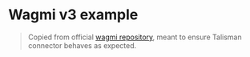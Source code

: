 # Wagmi v3 example

> Copied from official [wagmi repository](https://github.com/tmm/wagmi), meant to ensure Talisman connector behaves as expected.
